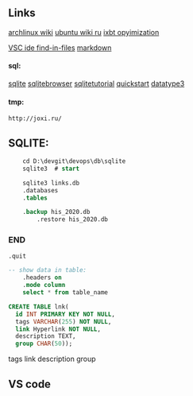 ## Links

[archlinux wiki](https://wiki.archlinux.org/index.php/improving_performance)
[ubuntu wiki ru](https://help.ubuntu.ru/wiki/ubuntu_optimization)
[ixbt opyimization](https://www.ixbt.com/live/games/optimizaciya-linux-dlya-igr.html)

[VSC ide find-in-files](https://docs.microsoft.com/en-us/visualstudio/ide/find-in-files?view=vs-2019)
[markdown](https://guides.github.com/features/mastering-markdown/)

#### sql:
[sqlite](https://www.sqlite.org/index.html)
[sqlitebrowser](https://sqlitebrowser.org/)
[sqlitetutorial](https://www.sqlitetutorial.net/)
[quickstart](https://www.sqlite.org/quickstart.html)
[datatype3](https://www.sqlite.org/datatype3.html)

#### tmp:
    http://joxi.ru/

## SQLITE:

```sql
    cd D:\devgit\devops\db\sqlite
    sqlite3  # start

	sqlite3 links.db
	.databases
	.tables

    .backup his_2020.db
        .restore his_2020.db
```

### END
`.quit`

```sql
-- show data in table:
    .headers on
    .mode column
    select * from table_name
```

```sql
CREATE TABLE lnk(
  id INT PRIMARY KEY NOT NULL,
  tags VARCHAR(255) NOT NULL,
  link Hyperlink NOT NULL,
  description TEXT,
  group CHAR(50));
```

tags
link
description
group


## VS code

